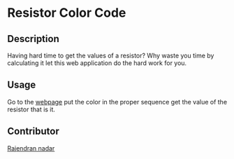 # Resistor Color Code

## Description
Having hard time to get the values of a resistor? Why waste you time by calculating it let this web application do the hard work for you.

## Usage

Go to the [webpage](https://raajnadar.github.io/resistor-color-code) put the color in the proper sequence get the value of the resistor that is it.

## Contributor
[Rajendran nadar](https://facebook.com/RaajNadar)